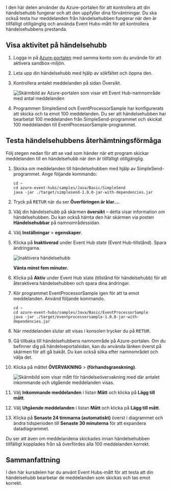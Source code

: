 I den här delen använder du Azure-portalen för att kontrollera att din händelsehubb fungerar och att den uppfyller dina förväntningar. Du ska också testa hur meddelanden från händelsehubben fungerar när den är tillfälligt otillgänglig och använda Event Hubs-mått för att kontrollera händelsehubbens prestanda.

## <a name="view-event-hub-activity"></a>Visa aktivitet på händelsehubb

1. Logga in på [Azure-portalen](https://portal.azure.com/learn.docs.microsoft.com?azure-portal=true) med samma konto som du använde för att aktivera sandbox-miljön.

1. Leta upp din händelsehubb med hjälp av sökfältet och öppna den.

1. Kontrollera antalet meddelanden på sidan Översikt.

    ![Skärmbild av Azure-portalen som visar ett Event Hub-namnområde med antal meddelanden](../media/6-view-messages.png)

1. Programmen SimpleSend och EventProcessorSample har konfigurerats att skicka och ta emot 100 meddelanden. Du ser att händelsehubben har bearbetat 100 meddelanden från SimpleSend-programmet och skickat 100 meddelanden till EventProcessorSample-programmet.

## <a name="test-event-hub-resilience"></a>Testa händelsehubbens återhämtningsförmåga

Följ stegen nedan för att se vad som händer när ett program skickar meddelanden till en händelsehubb när den är tillfälligt otillgänglig.

1. Skicka om meddelanden till händelsehubben med hjälp av SimpleSend-programmet. Ange följande kommando:

    ```azurecli
    cd ~
    cd azure-event-hubs/samples/Java/Basic/SimpleSend
    java -jar ./target/simplesend-1.0.0-jar-with-dependencies.jar
    ```

1. Tryck på <kbd>RETUR</kbd> när du ser **Överföringen är klar...**.

1. Välj din händelsehubb på skärmen **översikt** – detta visar information om händelsehubben. Du kan också hämta den här skärmen via posten **Händelsehubbar** på namnområdessidan.

1. Välj **Inställningar** > **egenskaper**.

1. Klicka på **Inaktiverad** under Event Hub state (Event Hub-tillstånd). Spara ändringarna.

    ![Inaktivera händelsehubb](../media/7-disable-event-hub.png)

    **Vänta minst fem minuter.**

1. Klicka på **Aktiv** under Event Hub state (tillstånd för händelsehubb) för att återaktivera händelsehubben och spara dina ändringar.

1. Kör programmet EventProcessorSample igen för att ta emot meddelanden. Använd följande kommando.

    ```azurecli
    cd ~
    cd azure-event-hubs/samples/Java/Basic/EventProcessorSample
    java -jar ./target/eventprocessorsample-1.0.0-jar-with-dependencies.jar
    ```

1. När meddelanden slutar att visas i konsolen trycker du på <kbd>RETUR</kbd>.

1. Gå tillbaka till händelsehubbens namnområde på Azure-portalen. Om du befinner dig på händelseportalsidan, kan du använda länken överst på skärmen för att gå bakåt. Du kan också söka efter namnområdet och välja det.

1. Klicka på måttet **ÖVERVAKNING** >  **(förhandsgranskning)**.

    ![Skärmbild som visar mått för händelseövervakning med där antalet inkommande och utgående meddelanden visas.](../media/7-event-hub-metrics.png)

1. Välj **Inkommande meddelanden** i listan **Mått** och klicka på **Lägg till mått**.

1. Välj **Utgående meddelanden** i listan **Mått** och klicka på **Lägg till mått**.

1. Klicka på **Senaste 24 timmarna (automatiskt)** överst i diagrammet och ändra tidsperioden till **Senaste 30 minuterna** för att expandera datadiagrammet.

Du ser att även om meddelandena skickades innan händelsehubben tillfälligt kopplades från så överfördes alla 100 meddelanden korrekt.

## <a name="summary"></a>Sammanfattning

I den här kursdelen har du använt Event Hubs-mått för att testa att din händelsehubb bearbetar de meddelanden som skickas och tas emot korrekt.
